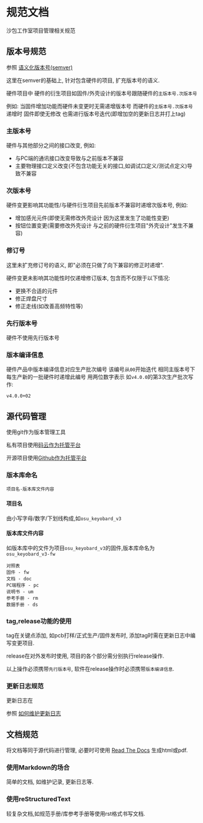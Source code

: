 # 规范文档
沙包工作室项目管理相关规范

## 版本号规范
参照 [语义化版本号(semver)](http://semver.org/lang/zh-CN/)

这里在semver的基础上, 针对包含硬件的项目, 扩充版本号的语义.

硬件项目中 硬件的衍生项目如固件/外壳设计的版本号跟随硬件的`主版本号.次版本号` 

例如: 当固件增加功能而硬件未变更时无需递增版本号 而硬件的`主版本号.次版本号`递增时 固件即使无修改 也需进行版本号迭代(即增加空的更新日志并打上tag)

### 主版本号
硬件与其他部分之间的接口改变, 例如: 

* 与PC端的通讯接口改变导致与之前版本不兼容
* 主要物理接口定义改变(不包含功能无关的接口,如调试口定义/测试点定义)导致不兼容

### 次版本号
硬件变更影响其功能性/与硬件衍生项目先前版本不兼容时递增次版本号, 例如: 

* 增加感光元件(即使无需修改外壳设计 因为这里发生了功能性变更)
* 按钮位置变更(需要修改外壳设计 与之前的硬件衍生项目"外壳设计"发生不兼容)

### 修订号
这里未扩充修订号的语义, 即"必须在只做了向下兼容的修正时递增".

硬件变更未影响其功能性时仅递增修订版本, 包含而不仅限于以下情况: 

* 更换不合适的元件
* 修正焊盘尺寸
* 修正走线(如改善高频特性等)

### 先行版本号
硬件不使用先行版本号

### 版本编译信息
硬件产品中版本编译信息对应生产批次编号 该编号从`00`开始迭代 相同主版本号下 每生产新的一批硬件时递增此编号 用两位数字表示 如`v4.0.0`的第3次生产批次写作:
```
v4.0.0+02
```

## 源代码管理
使用git作为版本管理工具

私有项目使用[码云作为托管平台](https://git.oschina.net/organizations/shabao-studio)

开源项目使用[Github作为托管平台](https://github.com/shabao-studio/)

### 版本库命名

```
项目名-版本库文件内容
```

#### 项目名 
由小写字母/数字/下划线构成,如`osu_keyobard_v3`

#### 版本库文件内容
如版本库中的文件为项目`osu_keyobard_v3`的固件,版本库命名为 `osu_keyobard_v3-fw`

```
对照表
固件 - fw
文档 - doc
PC端程序 - pc
说明书 - um
参考手册 - rm
数据手册 - ds
```

### tag,release功能的使用

tag在关键点添加, 如pcb打样/正式生产/固件发布时, 添加tag时需在更新日志中编写变更项目. 

release在对外发布时使用, 项目的各个部分需分别执行release操作. 

以上操作必须携带`先行版本号`, 软件在release操作时必须携带`版本编译信息`.

### 更新日志规范

更新日志在

参照 [如何维护更新日志](http://keepachangelog.com/zh-CN/0.3.0/)

## 文档规范
将文档等同于源代码进行管理, 必要时可使用 [Read The Docs](http://docs.readthedocs.io) 生成html或pdf.

### 使用Markdown的场合
简单的文档, 如维护记录, 更新日志等.

### 使用reStructuredText
较复杂文档,如规范手册/库参考手册等使用rst格式书写文档.


